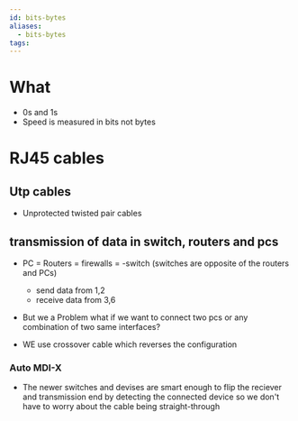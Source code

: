 ```yaml
---
id: bits-bytes
aliases:
  - bits-bytes
tags:
---
```


# What
- 0s and 1s
- Speed is measured in bits not bytes


# RJ45 cables
## Utp cables
- Unprotected twisted pair cables

## transmission of data in switch, routers and pcs
- PC = Routers = firewalls = -switch (switches are opposite of the routers and PCs)
  - send data from 1,2
  - receive data from 3,6

- But we a Problem what if we want to connect two pcs or any combination of two same interfaces?
- WE use crossover cable which reverses the configuration

### Auto MDI-X
- The newer switches and devises are smart enough to flip the reciever and transmission end by detecting the connected device so we don't have to worry about the cable being straight-through
